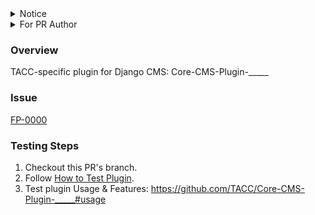 <details>
<summary>Notice</summary>

The `main` branch has [some changes from the original remote](https://github.com/django-cms/django-cms-quickstart/compare/main...tacc-wbomar:main).

</details>
<details>
<summary>For PR Author</summary>

Replace __all__ instances of "____" with the name of your plugin.

Replace __all__ instances of "0000" with the ID of the JIRA issue.

</details>

### Overview

TACC-specific plugin for Django CMS: Core-CMS-Plugin-_____

### Issue

[FP-0000](https://jira.tacc.utexas.edu/browse/FP-0000)

### Testing Steps

1. Checkout this PR's branch.
2. Follow [How to Test Plugin](https://github.com/tacc-wbomar/django-cms-quickstart/wiki/How-to-Test-Plugin).
3. Test plugin Usage & Features:
    https://github.com/TACC/Core-CMS-Plugin-_____#usage
